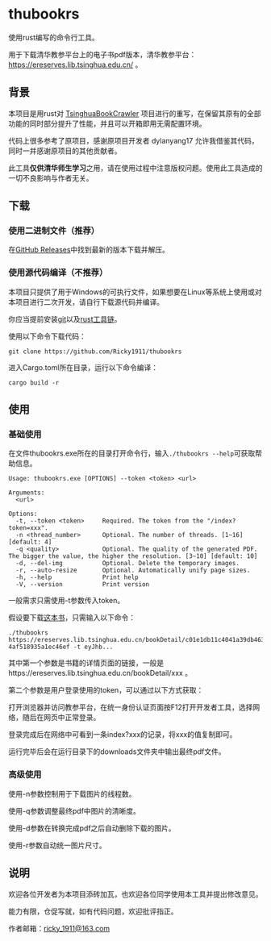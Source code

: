# thubookrs

使用rust编写的命令行工具。

用于下载清华教参平台上的电子书pdf版本，清华教参平台：https://ereserves.lib.tsinghua.edu.cn/ 。

## 背景

本项目是用rust对 [TsinghuaBookCrawler](https://github.com/dylanyang17/TsinghuaBookCrawler) 项目进行的重写，在保留其原有的全部功能的同时部分提升了性能，并且可以开箱即用无需配置环境。

代码上很多参考了原项目，感谢原项目开发者 dylanyang17 允许我借鉴其代码，同时一并感谢原项目的其他贡献者。

此工具**仅供清华师生学习**之用，请在使用过程中注意版权问题。使用此工具造成的一切不良影响与作者无关。

## 下载

### 使用二进制文件（推荐）

在[GitHub Releases](https://github.com/Ricky1911/thubookrs/releases)中找到最新的版本下载并解压。

### 使用源代码编译（不推荐）

本项目只提供了用于Windows的可执行文件，如果想要在Linux等系统上使用或对本项目进行二次开发，请自行下载源代码并编译。

你应当提前安装[git](https://git-scm.com/downloads)以及[rust工具链](https://www.rust-lang.org/)。

使用以下命令下载代码：
```
git clone https://github.com/Ricky1911/thubookrs
```

进入Cargo.toml所在目录，运行以下命令编译：
```
cargo build -r
```

## 使用

### 基础使用

在文件thubookrs.exe所在的目录打开命令行，输入```./thubookrs --help```可获取帮助信息。
```
Usage: thubookrs.exe [OPTIONS] --token <token> <url>

Arguments:
  <url>

Options:
  -t, --token <token>     Required. The token from the "/index?token=xxx".
  -n <thread_number>      Optional. The number of threads. [1~16] [default: 4]
  -q <quality>            Optional. The quality of the generated PDF. The bigger the value, the higher the resolution. [3~10] [default: 10]
  -d, --del-img           Optional. Delete the temporary images.
  -r, --auto-resize       Optional. Automatically unify page sizes.
  -h, --help              Print help
  -V, --version           Print version
```

一般需求只需使用-t参数传入token。

假设要下载[这本书](https://ereserves.lib.tsinghua.edu.cn/bookDetail/c01e1db11c4041a39db463e810bac8f9)，只需输入以下命令：

```
./thubookrs https://ereserves.lib.tsinghua.edu.cn/bookDetail/c01e1db11c4041a39db463e810bac8f9
4af518935a1ec46ef -t eyJhb...
```

其中第一个参数是书籍的详情页面的链接，一般是https://ereserves.lib.tsinghua.edu.cn/bookDetail/xxx 。

第二个参数是用户登录使用的token，可以通过以下方式获取：

打开浏览器并访问教参平台，在统一身份认证页面按F12打开开发者工具，选择网络，随后在网页中正常登录。

登录完成后在网络中可看到一条index?xxx的记录，将xxx的值复制即可。

运行完毕后会在运行目录下的downloads文件夹中输出最终pdf文件。

### 高级使用

使用-n参数控制用于下载图片的线程数。

使用-q参数调整最终pdf中图片的清晰度。

使用-d参数在转换完成pdf之后自动删除下载的图片。

使用-r参数自动统一图片尺寸。

## 说明

欢迎各位开发者为本项目添砖加瓦，也欢迎各位同学使用本工具并提出修改意见。

能力有限，仓促写就，如有代码问题，欢迎批评指正。

作者邮箱：ricky_1911@163.com